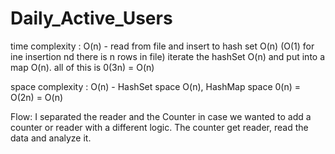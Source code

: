 # Daily_Active_Users
time complexity : O(n) -
read from file and insert to hash set O(n) (O(1) for ine insertion nd there is n rows in file)
iterate the hashSet O(n) and put into a map O(n). all of this is 0(3n) = O(n)

space complexity : O(n) - HashSet space O(n), HashMap space 0(n) = O(2n) = O(n)

Flow: I separated the reader and the Counter in case we wanted to add a counter or reader with a different logic.
The counter get reader, read the data and analyze it.
